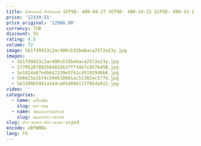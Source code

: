 ```yaml
---
title: ปาร์กเกอร์ ปาร์กเกอร์ SCPSD- 400-04-27 SCPSD- 400-14-15 SCPSD- 400-14-17
price: '12339.51'
price_original: '12988.98'
currency: THB
discount: 5%
rating: 4.5
volume: 72
image: Sb1fd9833c2ac400cb32be6aca2572e23y.jpg
images:
  - Sb1fd9833c2ac400cb32be6aca2572e23y.jpg
  - S7705287002bb4815b37ff34b7c657649B.jpg
  - Se1814a67edb642339e5f61cd51929d6bK.jpg
  - Sb6621e2b74c54eb18b81ac51302ac577d.jpg
  - S63200b5491a544ce85d09611ff05da911.jpg
video: ''
categories:
  - name: เครื่องมือ
    slug: เคร-องม
  - name: วัดและการวิเคราะห์
    slug: ดและการว-เคราะห
slug: ปาร-กเกอร-ปาร-กเกอร-scpsd
encode: oBfW0Bu
lang: th
---
```

  